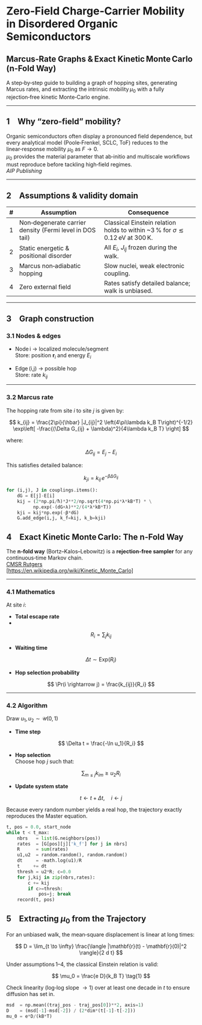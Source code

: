 # Zero‑Field Charge‑Carrier Mobility in Disordered Organic Semiconductors  
## Marcus‑Rate Graphs & Exact Kinetic Monte Carlo (n‑Fold Way)

A step‑by‑step guide to building a graph of hopping sites, generating Marcus rates, and extracting the intrinsic mobility $\mu_0$ with a fully rejection‑free kinetic Monte‑Carlo engine.

---

## 1 Why “zero‑field” mobility?

Organic semiconductors often display a pronounced field dependence, but every analytical model (Poole‑Frenkel, SCLC, ToF) reduces to the linear‑response mobility $\mu_0$ as $F \rightarrow 0$.  
$\mu_0$ provides the material parameter that ab‑initio and multiscale workflows must reproduce before tackling high‑field regimes.  
*AIP Publishing*

---

## 2 Assumptions & validity domain

| #  | Assumption                              | Consequence                                                                 |
|----|------------------------------------------|------------------------------------------------------------------------------|
| 1  | Non‑degenerate carrier density (Fermi level in DOS tail) | Classical Einstein relation holds to within ~3 % for $\sigma \lesssim 0.12$ eV at 300 K. |
| 2  | Static energetic & positional disorder   | All $E_i$, $J_{ij}$ frozen during the walk.                                 |
| 3  | Marcus non‑adiabatic hopping             | Slow nuclei, weak electronic coupling.                                      |
| 4  | Zero external field                      | Rates satisfy detailed balance; walk is unbiased.                           |


---

## 3 Graph construction

### 3.1 Nodes & edges

- Node i → localized molecule/segment  
  Store: position $\mathbf{r}_i$ and energy $E_i$

- Edge (i,j) → possible hop  
  Store: rate $k_{ij}$

---

### 3.2 Marcus rate

The hopping rate from site $i$ to site $j$ is given by:

$$
k_{ij} = \frac{2\pi}{\hbar} |J_{ij}|^2 \left(4\pi\lambda k_B T\right)^{-1/2} \exp\left[ -\frac{(\Delta G_{ij} + \lambda)^2}{4\lambda k_B T} \right]
$$

where:

$$
\Delta G_{ij} = E_j - E_i
$$

This satisfies detailed balance:

$$
k_{ji} = k_{ij} \, e^{-\beta \Delta G_{ij}}
$$


```python
for (i,j), J in couplings.items():
    dG = E[j]-E[i]
    kij = (2*np.pi/ħ)*J**2/np.sqrt(4*np.pi*λ*kB*T) * \
          np.exp(-(dG+λ)**2/(4*λ*kB*T))
    kji = kij*np.exp(-β*dG)
    G.add_edge(i,j, k_f=kij, k_b=kji)
```

## 4 Exact Kinetic Monte Carlo: The n‑Fold Way

The **n‑fold way** (Bortz–Kalos–Lebowitz) is a **rejection‑free sampler** for any continuous‑time Markov chain.  
[CMSR Rutgers](https://courses.physics.illinois.edu/phys466/fa2016/lnotes/KMC.pdf)  
[https://en.wikipedia.org/wiki/Kinetic_Monte_Carlo]

---

### 4.1 Mathematics

At site $i$:

- **Total escape rate**
- 
$$
R_i = \sum_j k_{ij}
$$

- **Waiting time**  

$$
\Delta t \sim \text{Exp}(R_i)
$$

- **Hop selection probability**  

$$
\Pr(i \rightarrow j) = \frac{k_{ij}}{R_i}
$$

---

### 4.2 Algorithm

Draw $u_1, u_2 \sim \mathcal{U}(0, 1)$

- **Time step**

$$
\Delta t = \frac{-\ln u_1}{R_i}
$$

- **Hop selection**  
  Choose hop $j$ such that:

$$
\sum_{m \le j} k_{im} \ge u_2 R_i
$$

- **Update system state**
  
$$
t \leftarrow t + \Delta t, \quad i \leftarrow j
$$

Because every random number yields a real hop, the trajectory exactly reproduces the Master equation.

```python
t, pos = 0.0, start_node
while t < t_max:
    nbrs   = list(G.neighbors(pos))
    rates  = [G[pos][j]['k_f'] for j in nbrs]
    R      = sum(rates)
    u1,u2  = random.random(), random.random()
    dt     = -math.log(u1)/R
    t     += dt
    thresh = u2*R; c=0.0
    for j,kij in zip(nbrs,rates):
        c += kij
        if c>=thresh:
            pos=j; break
    record(t, pos)
```

## 5 Extracting $\mu_0$ from the Trajectory

For an unbiased walk, the mean‑square displacement is linear at long times:

$$
D = \lim_{t \to \infty} \frac{\langle |\mathbf{r}(t) - \mathbf{r}(0)|^2 \rangle}{2 d t}
$$

Under assumptions 1–4, the classical Einstein relation is valid:

$$
\mu_0 = \frac{e D}{k_B T} \tag{1}
$$

Check linearity (log‑log slope $\rightarrow 1$) over at least one decade in $t$ to ensure diffusion has set in.

```python
msd  = np.mean((traj_pos - traj_pos[0])**2, axis=1)
D    = (msd[-1]-msd[-2]) / (2*dim*(t[-1]-t[-2]))
mu_0 = e*D/(kB*T)
```

